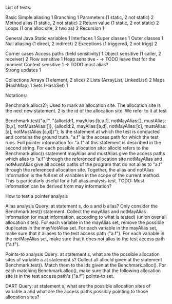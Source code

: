 List of tests:

Basic
	Simple aliasing							1
	Branching								1
	Parameters (1 static, 2 not static)		2
	Method alias (1 static, 2 not static)	2
	Return value (1 static, 2 not static)	2
	Loops (1 one alloc site, 2 two as)		2
	Recursion								1	

General Java
	Static variables 						1
	Interfaces								1
	Super classes							1
	Outer classes							1
	Null aliasing (1 direct, 2 indirect)	2
	Exceptions (1 triggered, 2 not trigg)	2

Corner cases
	Access paths (field sensitivity)		1
	Object sensitive (1 caller, 2 receiver)	2
	Flow sensitive							1
	Heap sensitive							-		-> TODO leave that for the moment
	Context sensitive 						1		-> TODO must alias?				
	Strong updates							1

Collections
	Arrays (1 element, 2 slice)				2
	Lists (ArrayList, LinkedList)			2
	Maps (HashMap)							1
	Sets (HashSet)							1
	
	


Notations:

Benchmark.alloc(2);
	Used to mark an allocation site. The allocation site is the next new statement.
	2 is the id of the allocation site. We refer to it at test
	
Benchmark.test("a.f", "{allocId:1, mayAlias:[b,a.f], notMayAlias:[], mustAlias:[b,x], notMustAlias:[]},
					 {allocId:2, mayAlias:[a,d], notMayAlias:[c], mustAlias:[a], notMustAlias:[c,d]}");
	Is the statement at which the test is conducted and contains the ground truth.
	"a.f" is the access path for which the test runs.
	Full pointer information for "a.f" at this statement is described in the second string.
	For each possible allocation site:
		allocId refers to the Benchmark.alloc() statement
		mayAlias and mustAlias give the access paths which alias to "a.f" through the referenced allocation site
		notMayAlias and notMustAlias give all access paths of the program that do not alias to "a.f" through the referenced allocation site. 
		Together, the alias and notAlias information is the full set of variables in the scope of the current method. This is particularly useful for a full alias analysis test.
TODO: Must information can be derived from may information?
	


How to test a pointer analysis

Alias analysis
	Query: at statement s, do a and b alias?
	Only consider the Benchmark.test() statement. 
	Collect the mayAlias and notMayAlias information (or must information, according to what is tested) (union over all allocation sites). 
	For each variable in the mayAlias set, remove the possible duplicates in the mayNotAlias set.
	For each variable in the mayAlias set, make sure that it aliases to the test access path ("a.f").
	For each variable in the notMayAlias set, make sure that it does not alias to the test access path ("a.f").
	
Points-to analysis
	Query: at statement s, what are the possible allocation sites of variable a at statement s?
	Collect all allocId given at the statement Benchmark.test().
	Match them to the ids given at the Benchmark.alloc().
	For each matching Benchmark.alloc(), make sure that the following allocation site is in the test access path's ("a.f") points-to set.
	
DART
	Query: at statement s, what are the possible allocation sites of variable a and what are the access paths possibly pointing to those allocation sites?
